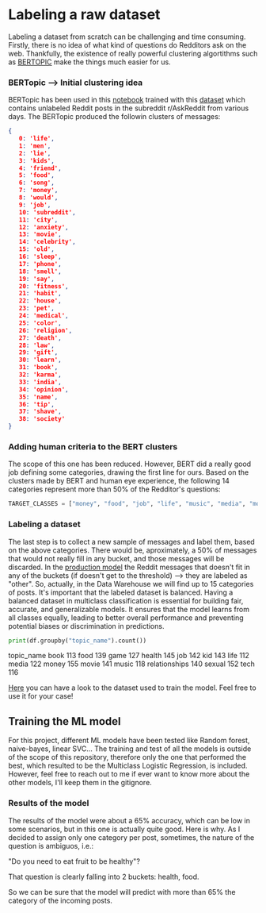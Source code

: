 # Labeling a raw dataset
Labeling a dataset from scratch can be challenging and time consuming.
Firstly, there is no idea of what kind of questions do Redditors ask on the web. Thankfully, the existence of really powerful clustering algortithms such as [BERTOPIC](https://spacy.io/universe/project/bertopic) make the things much easier for us.

### BERTopic --> Initial clustering idea
BERTopic has been used in this [notebook](category-clustering-BERTopic.ipynb) trained with this [dataset](raw-dataset-reddit.csv) which contains unlabeled Reddit posts in the subreddit r/AskReddit from various days. The BERTopic produced the followin clusters of messages:
```json
{
   0: 'life',
   1: 'men',
   2: 'lie',
   3: 'kids',
   4: 'friend',
   5: 'food',
   6: 'song',
   7: 'money',
   8: 'would',
   9: 'job',
   10: 'subreddit',
   11: 'city',
   12: 'anxiety',
   13: 'movie',
   14: 'celebrity',
   15: 'old',
   16: 'sleep',
   17: 'phone',
   18: 'smell',
   19: 'say',
   20: 'fitness',
   21: 'habit',
   22: 'house',
   23: 'pet',
   24: 'medical',
   25: 'color',
   26: 'religion',
   27: 'death',
   28: 'law',
   29: 'gift',
   30: 'learn',
   31: 'book',
   32: 'karma',
   33: 'india',
   34: 'opinion',
   35: 'name',
   36: 'tip',
   37: 'shave',
   38: 'society'
}
```
### Adding human criteria to the BERT clusters
The scope of this one has been reduced. However, BERT did a really good job defining some categories, drawing the first line for ours. Based on the clusters made by BERT and human eye experience, the following 14 categories represent more than 50% of the Redditor's questions:
```python
TARGET_CLASSES = ["money", "food", "job", "life", "music", "media", "movie", "sexual", "health", "kid", "game", "book", "tech", "relationships"]
```
### Labeling a dataset
The last step is to collect a new sample of messages and label them, based on the above categories. There would be, aproximately, a 50% of messages that would not really fill in any bucket, and those messages will be discarded. In the [production model](../production-model/production-MLR.ipynb) the Reddit messages that doesn't fit in any of the buckets (if doesn't get to the threshold) --> they are labeled as "other". So, actually, in the Data Warehouse we will find up to 15 categories of posts. 
It's important that the labeled dataset is balanced. Having a balanced dataset in multiclass classification is essential for building fair, accurate, and generalizable models. It ensures that the model learns from all classes equally, leading to better overall performance and preventing potential biases or discrimination in predictions.

```python
print(df.groupby("topic_name").count())
```
topic_name
book             113
food             139
game             127
health           145
job              142
kid              143
life             112
media            122
money            155
movie            141
music            118
relationships    140
sexual           152
tech             116

[Here](/model-training/labeled-dataset/labeled-training-dataset.csv) you can have a look to the dataset used to train the model. Feel free to use it for your case!

## Training the ML model

For this project, different ML models have been tested like Random forest, naive-bayes, linear SVC... The training and test of all the models is outside of the scope of this repository, therefore only the one that performed the best, which resulted to be the Multiclass Logistic Regression, is included. However, feel free to reach out to me if ever want to know more about the other models, I'll keep them in the gitignore.

### Results of the model
The results of the model were about a 65% accuracy, which can be low in some scenarios, but in this one is actually quite good. Here is why. As I decided to assign only one category per post, sometimes, the nature of the question is ambiguos, i.e.:

"Do you need to eat fruit to be healthy"?

That question is clearly falling into 2 buckets: health, food.

So we can be sure that the model will predict with more than 65% the category of the incoming posts. 